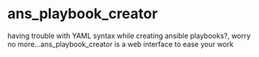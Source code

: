 # ans_playbook_creator
having trouble with YAML syntax while creating ansible playbooks?, worry no more...ans_playbook_creator is a web interface to ease your work
